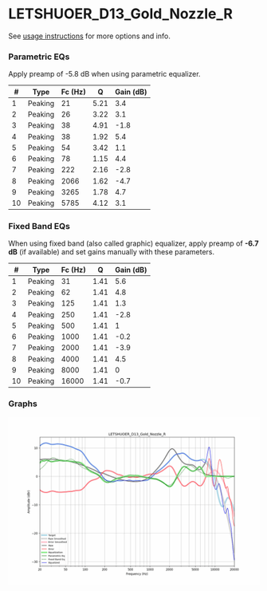 # LETSHUOER_D13_Gold_Nozzle_R
See [usage instructions](https://github.com/jaakkopasanen/AutoEq#usage) for more options and info.

### Parametric EQs
Apply preamp of -5.8 dB when using parametric equalizer.

|   # | Type    |   Fc (Hz) |    Q |   Gain (dB) |
|-----|---------|-----------|------|-------------|
|   1 | Peaking |        21 | 5.21 |         3.4 |
|   2 | Peaking |        26 | 3.22 |         3.1 |
|   3 | Peaking |        38 | 4.91 |        -1.8 |
|   4 | Peaking |        38 | 1.92 |         5.4 |
|   5 | Peaking |        54 | 3.42 |         1.1 |
|   6 | Peaking |        78 | 1.15 |         4.4 |
|   7 | Peaking |       222 | 2.16 |        -2.8 |
|   8 | Peaking |      2066 | 1.62 |        -4.7 |
|   9 | Peaking |      3265 | 1.78 |         4.7 |
|  10 | Peaking |      5785 | 4.12 |         3.1 |

### Fixed Band EQs
When using fixed band (also called graphic) equalizer, apply preamp of **-6.7 dB** (if available) and set gains manually with these parameters.

|   # | Type    |   Fc (Hz) |    Q |   Gain (dB) |
|-----|---------|-----------|------|-------------|
|   1 | Peaking |        31 | 1.41 |         5.6 |
|   2 | Peaking |        62 | 1.41 |         4.8 |
|   3 | Peaking |       125 | 1.41 |         1.3 |
|   4 | Peaking |       250 | 1.41 |        -2.8 |
|   5 | Peaking |       500 | 1.41 |         1   |
|   6 | Peaking |      1000 | 1.41 |        -0.2 |
|   7 | Peaking |      2000 | 1.41 |        -3.9 |
|   8 | Peaking |      4000 | 1.41 |         4.5 |
|   9 | Peaking |      8000 | 1.41 |         0   |
|  10 | Peaking |     16000 | 1.41 |        -0.7 |

### Graphs
![](./LETSHUOER_D13_Gold_Nozzle_R.png)
